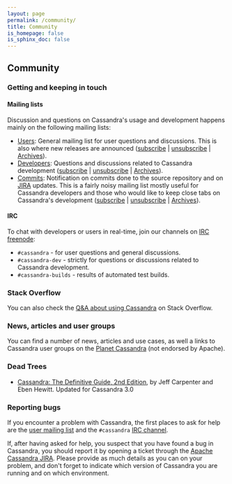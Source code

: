 ```yaml
---
layout: page
permalink: /community/
title: Community
is_homepage: false
is_sphinx_doc: false
---
```


Community
---------

### Getting and keeping in touch

#### Mailing lists<a name="mailing"></a>

Discussion and questions on Cassandra's usage and development happens mainly on the following mailing lists:

* [Users](http://www.mail-archive.com/user@cassandra.apache.org/): General mailing list for user questions and
  discussions. This is also where new releases are announced ([subscribe](user-subscribe@cassandra.apache.org) |
  [unsubscribe](user-unsubscribe@cassandra.apache.org) |
  [Archives](https://lists.apache.org/list.html?user@cassandra.apache.org)).
* [Developers](http://www.mail-archive.com/dev@cassandra.apache.org/): Questions and discussions related to Cassandra
  development ([subscribe](user-subscribe@cassandra.apache.org) | [unsubscribe](dev-unsubscribe@cassandra.apache.org) |
  [Archives](https://lists.apache.org/list.html?dev@cassandra.apache.org)).
* [Commits](http://www.mail-archive.com/commits@cassandra.apache.org/): Notification on commits done to the source
  repository and on [JIRA](https://issues.apache.org/jira/browse/CASSANDRA) updates. This is a fairly noisy mailing list
  mostly useful for Cassandra developers and those who would like to keep close tabs on Cassandra's development
  ([subscribe](commits-subscribe@cassandra.apache.org) | [unsubscribe](commits-unsubscribe@cassandra.apache.org) |
  [Archives](https://lists.apache.org/list.html?commits@cassandra.apache.org)).

#### IRC<a name="irc"></a>

To chat with developers or users in real-time, join our channels on [IRC freenode](http://webchat.freenode.net/):

* `#cassandra` - for user questions and general discussions.
* `#cassandra-dev` - strictly for questions or discussions related to Cassandra development.
* `#cassandra-builds` - results of automated test builds.

### Stack Overflow

You can also check the [Q&A about using Cassandra](http://stackoverflow.com/questions/tagged/cassandra) on Stack
Overflow.


### News, articles and user groups

You can find a number of news, articles and use cases, as well a links to Cassandra user groups on the [Planet
Cassandra](http://planetcassandra.org/) (not endorsed by Apache).

### Dead Trees

* [Cassandra: The Definitive Guide, 2nd Edition](http://shop.oreilly.com/product/0636920043041.do), by Jeff Carpenter and
Eben Hewitt. Updated for Cassandra 3.0


### Reporting bugs

If you encounter a problem with Cassandra, the first places to ask for help are the [user mailing list](#mailing)
and the `#cassandra` [IRC channel](#irc).

If, after having asked for help, you suspect that you have found a bug in Cassandra, you should report it by opening a
ticket through the [Apache Cassandra JIRA](https://issues.apache.org/jira/browse/CASSANDRA). Please provide as much
details as you can on your problem, and don't forget to indicate which version of Cassandra you are running and on which
environment.
